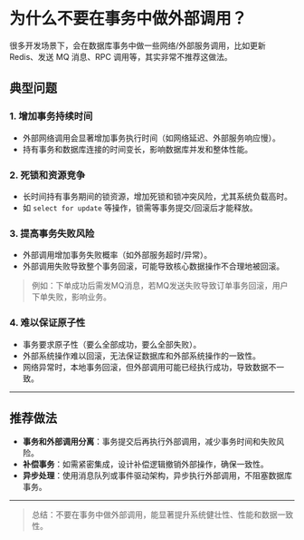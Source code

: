 # 为什么不要在事务中做外部调用？

很多开发场景下，会在数据库事务中做一些网络/外部服务调用，比如更新 Redis、发送 MQ 消息、RPC 调用等，其实非常不推荐这做法。

## 典型问题

### 1. 增加事务持续时间

- 外部网络调用会显著增加事务执行时间（如网络延迟、外部服务响应慢）。
- 持有事务和数据库连接的时间变长，影响数据库并发和整体性能。

### 2. 死锁和资源竞争

- 长时间持有事务期间的锁资源，增加死锁和锁冲突风险，尤其系统负载高时。
- 如 `select for update` 等操作，锁需等事务提交/回滚后才能释放。

### 3. 提高事务失败风险

- 外部调用增加事务失败概率（如外部服务超时/异常）。
- 外部调用失败导致整个事务回滚，可能导致核心数据操作不合理地被回滚。

> 例如：下单成功后需发MQ消息，若MQ发送失败导致订单事务回滚，用户下单失败，影响业务。

### 4. 难以保证原子性

- 事务要求原子性（要么全部成功，要么全部失败）。
- 外部系统操作难以回滚，无法保证数据库和外部系统操作的一致性。
- 网络异常时，本地事务回滚，但外部调用可能已经执行成功，导致数据不一致。

---

## 推荐做法

- **事务和外部调用分离**：事务提交后再执行外部调用，减少事务时间和失败风险。
- **补偿事务**：如需紧密集成，设计补偿逻辑撤销外部操作，确保一致性。
- **异步处理**：使用消息队列或事件驱动架构，异步执行外部调用，不阻塞数据库事务。

---

> 总结：不要在事务中做外部调用，能显著提升系统健壮性、性能和数据一致性。